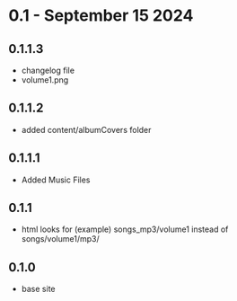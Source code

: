 # 0.1 - September 15 2024
## 0.1.1.3
- changelog file
- volume1.png
## 0.1.1.2
- added content/albumCovers folder
## 0.1.1.1
- Added Music Files
## 0.1.1
- html looks for (example) songs_mp3/volume1 instead of songs/volume1/mp3/
## 0.1.0
- base site